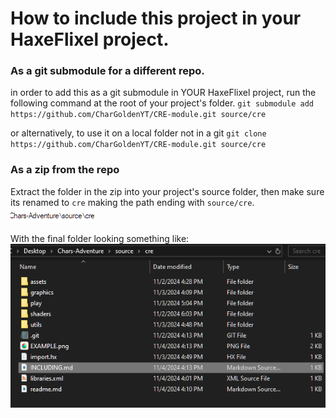 # How to include this project in your HaxeFlixel project.

### As a git submodule for a different repo.

in order to add this as a git submodule in YOUR HaxeFlixel project, run the following command at the root of your project's folder.
`git submodule add https://github.com/CharGoldenYT/CRE-module.git source/cre`

or alternatively, to use it on a local folder not in a git
`git clone https://github.com/CharGoldenYT/CRE-module.git source/cre`

### As a zip from the repo

Extract the folder in the zip into your project's source folder, then make sure its renamed to `cre` making the path ending with `source/cre`.
![](EXAMPLE.png)

With the final folder looking something like:
![](FINALFOLDER.png)